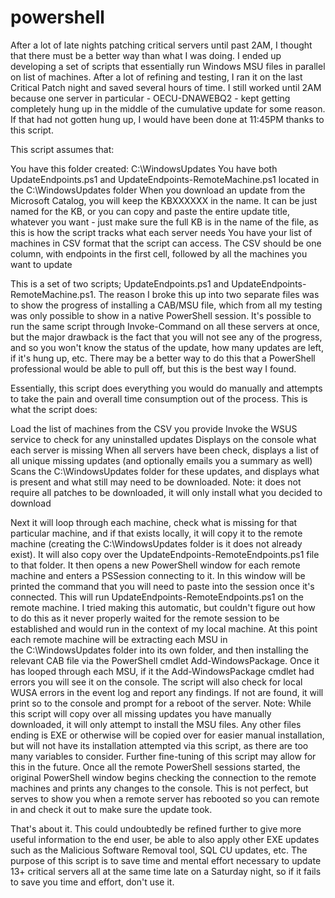 # powershell
After a lot of late nights patching critical servers until past 2AM, I thought that there must be a better way than what I was doing. I ended up developing a set of scripts that essentially run Windows MSU files in parallel on list of machines. After a lot of refining and testing, I ran it on the last Critical Patch night and saved several hours of time. I still worked until 2AM because one server in particular - OECU-DNAWEBQ2 - kept getting completely hung up in the middle of the cumulative update for some reason. If that had not gotten hung up, I would have been done at 11:45PM thanks to this script.




This script assumes that:

You have this folder created: C:\WindowsUpdates
You have both UpdateEndpoints.ps1 and UpdateEndpoints-RemoteMachine.ps1 located in the C:\WindowsUpdates folder
When you download an update from the Microsoft Catalog, you will keep the KBXXXXXX in the name. It can be just named for the KB, or you can copy and paste the entire update title, whatever you want - just make sure the full KB is in the name of the file, as this is how the script tracks what each server needs
You have your list of machines in CSV format that the script can access. The CSV should be one column, with endpoints in the first cell, followed by all the machines you want to update

This is a set of two scripts; UpdateEndpoints.ps1 and UpdateEndpoints-RemoteMachine.ps1. The reason I broke this up into two separate files was to show the progress of installing a CAB/MSU file, which from all my testing was only possible to show in a native PowerShell session. It's possible to run the same script through Invoke-Command on all these servers at once, but the major drawback is the fact that you will not see any of the progress, and so you won't know the status of the update, how many updates are left, if it's hung up, etc. There may be a better way to do this that a PowerShell professional would be able to pull off, but this is the best way I found.

Essentially, this script does everything you would do manually and attempts to take the pain and overall time consumption out of the process. This is what the script does:

Load the list of machines from the CSV you provide
Invoke the WSUS service to check for any uninstalled updates
Displays on the console what each server is missing
When all servers have been check, displays a list of all unique missing updates (and optionally emails you a summary as well)
Scans the C:\WindowsUpdates folder for these updates, and displays what is present and what still may need to be downloaded. Note: it does not require all patches to be downloaded, it will only install what you decided to download

Next it will loop through each machine, check what is missing for that particular machine, and if that exists locally, it will copy it to the remote machine (creating the C:\WindowsUpdates folder is it does not already exist). It will also copy over the UpdateEndpoints-RemoteEndpoints.ps1 file to that folder.
It then opens a new PowerShell window for each remote machine and enters a PSSession connecting to it. In this window will be printed the command that you will need to paste into the session once it's connected. This will run UpdateEndpoints-RemoteEndpoints.ps1 on the remote machine. I tried making this automatic, but couldn't figure out how to do this as it never properly waited for the remote session to be established and would run in the context of my local machine.
At this point each remote machine will be extracting each MSU in the C:\WindowsUpdates folder into its own folder, and then installing the relevant CAB file via the PowerShell cmdlet Add-WindowsPackage. Once it has looped through each MSU, if it the Add-WindowsPackage cmdlet had errors you will see it on the console. The script will also check for local WUSA errors in the event log and report any findings. If not are found, it will print so to the console and prompt for a reboot of the server. Note: While this script will copy over all missing updates you have manually downloaded, it will only attempt to install the MSU files. Any other files ending is EXE or otherwise will be copied over for easier manual installation, but will not have its installation attempted via this script, as there are too many variables to consider. Further fine-tuning of this script may allow for this in the future.
Once all the remote PowerShell sessions started, the original PowerShell window begins checking the connection to the remote machines and prints any changes to the console. This is not perfect, but serves to show you when a remote server has rebooted so you can remote in and check it out to make sure the update took.

That's about it. This could undoubtedly be refined further to give more useful information to the end user, be able to also apply other EXE updates such as the Malicious Software Removal tool, SQL CU updates, etc. The purpose of this script is to save time and mental effort necessary to update 13+ critical servers all at the same time late on a Saturday night, so if it fails to save you time and effort, don't use it.
